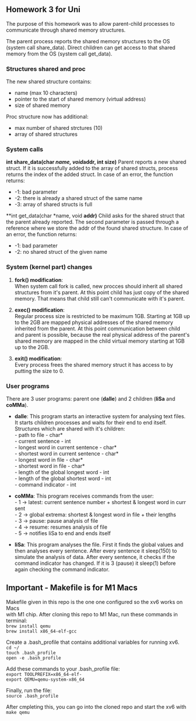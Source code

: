 ## Homework 3 for Uni

The purpose of this homework was to allow parent-child processes to communicate through shared memory structures.

The parent process reports the shared memory structures to the OS (system call share_data). Direct children can get access to that shared memory from the OS (system call get_data).


### Structures shared and proc

The new shared structure contains: 
- name (max 10 characters)
- pointer to the start of shared memory (virtual address)
- size of shared memory

Proc structure now has additional:
- max number of shared strctures (10)
- array of shared structures


### System calls

**int share_data(char *name, void*addr, int size)**
Parent reports a new shared struct. If it is successfully added to the array of shared structs, process returns the index of the added struct. In case of an error, the function returns:
- -1: bad parameter
- -2: there is already a shared struct of the same name
- -3: array of shared structs is full

**int get_data(char *name, void **addr)**
Child asks for the shared struct that the parent already reported. The second parameter is passed through a reference where we store the addr of the found shared structure. In case of an error, the function returns:
- -1: bad parameter
- -2: no shared struct of the given name

### System (kernel part) changes

1.  **fork() modification**:<br/>
When system call fork is called, new procces should inherit all shared structures from it's parent. At this point child has just copy of the shared memory. That means that child still can't communicate with it's parent.<br/>

2.  **exec() modification**:<br/>
Regular process size is restricted to be maximum 1GB. Starting at 1GB up to the 2GB are mapped physical addresses of the shared memory inherited from the parent. At this point communication between child and parent is possible, because the real physical address of the parent's shared memory are mapped in the child virtual memory starting at 1GB up to the 2GB. <br/>

3.  **exit() modification**:<br/>
Every process frees the shared memory struct it has access to by putting the size to 0.

### User programs
There are 3 user programs: parent one (**dalle**) and 2 children (**liSa** and **coMMa**).

- **dalle**:
    This program starts an interactive system for analysing text files. It starts children processes and waits for their end to end itself. Structures which are shared with it's children: <br>
        - path to file - char* <br>
        - current sentence - int <br>
        - longest word in current sentence - char* <br>
        - shortest word in current sentence - char* <br>
        - longest word in file - char* <br>
        - shortest word in file - char* <br>
        - length of the global longest word - int <br>
        - length of the global shortest word - int <br>
        - command indicator - int <br>

- **coMMa**:
    This program receives commands from the user: <br>
        - 1 -> latest: current sentence number +  shortest & longest word in curr sent <br>
        - 2 -> global extrema: shortest & longest word in file + their lengths <br>
        - 3 -> pause: pause analysis of file <br>
        - 4 -> resume: resumes analysis of file <br>
        - 5 -> notifies liSa to end and ends itself <br>

- **liSa**:
    This program analyses the file. First it finds the global values and then analyses every sentence. After every sentence it sleep(150) to simulate the analysis of data. After every sentence, it checks if the command indicator has changed. If it is 3 (pause) it sleep(1) before again checking the command indicator.

## Important - Makefile is for M1 Macs
Makefile given in this repo is the one one configured so the xv6 works on Macs <br> 
with M1 chip. After cloning this repo to M1 Mac, run these commands in terminal: <br>
`brew install qemu` <br>
`brew install x86_64-elf-gcc`

Create a .bash_profile that contains additional variables for running xv6. <br>
`cd ~/` <br>
`touch .bash_profile` <br>
`open -e .bash_profile` 

Add these commands to your .bash_profile file: <br>
`export TOOLPREFIX=x86_64-elf- ` <br>
`export QEMU=qemu-system-x86_64`

Finally, run the file: <br>
`source .bash_profile`

After cmpleting this, you can go into the cloned repo and start the xv6 with <br>
`make qemu`